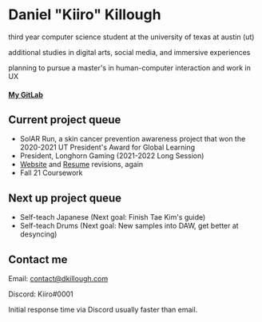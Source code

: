 # Daniel "Kiiro" Killough

third year computer science student at the university of texas at austin (ut)

additional studies in digital arts, social media, and immersive experiences

planning to pursue a master's in human-computer interaction and work in UX

#### [My GitLab](https://gitlab.com/dkillough)

## Current project queue

- SolAR Run, a skin cancer prevention awareness project that won the 2020-2021 UT President's Award for Global Learning 
- President, Longhorn Gaming (2021-2022 Long Session)
- [Website](https://dkillough.com) and [Resume](https://docs.google.com/document/d/1U6XMw0wi0wqwd6HF1478pdlLYabMBH9ApHZuqejH4vA/edit?usp=sharing) revisions, again
- Fall 21 Coursework


## Next up project queue 

- Self-teach Japanese (Next goal: Finish Tae Kim's guide)
- Self-teach Drums (Next goal: New samples into DAW, get better at desyncing)


## Contact me

Email: contact@dkillough.com

Discord: Kiiro#0001

Initial response time via Discord usually faster than email.
